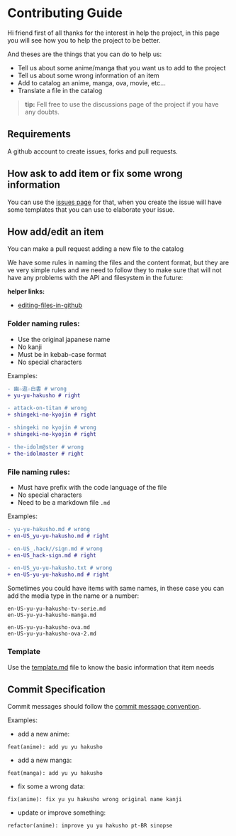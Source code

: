 # Contributing Guide

Hi friend first of all thanks for the interest in help the project, in this page you will see how you to help the project to be better.

And theses are the things that you can do to help us:

-   Tell us about some anime/manga that you want us to add to the project
-   Tell us about some wrong information of an item
-   Add to catalog an anime, manga, ova, movie, etc...
-   Translate a file in the catalog

> **tip:** Fell free to use the discussions page of the project if you have any doubts.

## Requirements

A github account to create issues, forks and pull requests.

## How ask to add item or fix some wrong information

You can use the [issues page](https://github.com/htron-dev/baka-db/issues) for that, when you create the issue will have some templates that you can use to elaborate your issue.

## How add/edit an item

You can make a pull request adding a new file to the catalog

We have some rules in naming the files and the content format, but they are ve very simple rules
and we need to follow they to make sure that will not have any problems with the API and filesystem in the future:

**helper links:**

-   [editing-files-in-github](https://docs.github.com/en/github/managing-files-in-a-repository/managing-files-on-github/editing-files-in-another-users-repository)

### Folder naming rules:

-   Use the original japanese name
-   No kanji
-   Must be in kebab-case format
-   No special characters

Examples:

```diff
- 幽☆遊☆白書 # wrong
+ yu-yu-hakusho # right

- attack-on-titan # wrong
+ shingeki-no-kyojin # right

- shingeki no kyojin # wrong
+ shingeki-no-kyojin # right

- the-idolm@ster # wrong
+ the-idolmaster # right
```

### File naming rules:

-   Must have prefix with the code language of the file
-   No special characters
-   Need to be a markdown file `.md`

Examples:

```diff
- yu-yu-hakusho.md # wrong
+ en-US_yu-yu-hakusho.md # right

- en-US_.hack//sign.md # wrong
+ en-US_hack-sign.md # right

- en-US_yu-yu-hakusho.txt # wrong
+ en-US-yu-yu-hakusho.md # right

```

Sometimes you could have items with same names, in these case you can add the media type in the name or a number:

```
en-US-yu-yu-hakusho-tv-serie.md
en-US-yu-yu-hakusho-manga.md

en-US-yu-yu-hakusho-ova.md
en-US-yu-yu-hakusho-ova-2.md
```

### Template

Use the [template.md](./template.md) file to know the basic information that item needs

## Commit Specification

Commit messages should follow the [commit message convention](https://www.conventionalcommits.org).

Examples:

-   add a new anime:

```
feat(anime): add yu yu hakusho
```

-   add a new manga:

```
feat(manga): add yu yu hakusho
```

-   fix some a wrong data:

```
fix(anime): fix yu yu hakusho wrong original name kanji
```

-   update or improve something:

```
refactor(anime): improve yu yu hakusho pt-BR sinopse
```
